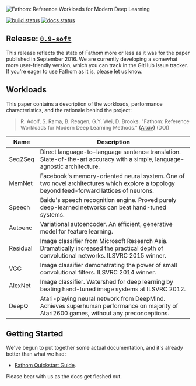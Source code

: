 ![Fathom: Reference Workloads for Modern Deep Learning](https://raw.githubusercontent.com/rdadolf/fathom/master/fathom.png)

[![build status](https://img.shields.io/badge/build-disabled-lightgray.svg)](https://travis-ci.org/rdadolf/fathom)
[![docs status](https://readthedocs.org/projects/fathom/badge/?version=latest)](http://fathom.readthedocs.io/en/latest/)

## Release: [`0.9-soft`](https://github.com/rdadolf/fathom/releases)

This release reflects the state of Fathom more or less as it was for the paper published in September 2016. We are currently developing a somewhat more user-friendly version, which you can track in the GitHub issue tracker. If you're eager to use Fathom as it is, please let us know.

## Workloads

This paper contains a description of the workloads, performance characteristics, and the rationale behind the project:

> R. Adolf, S. Rama, B. Reagen, G.Y. Wei, D. Brooks. "Fathom: Reference Workloads for Modern Deep Learning Methods."
[(Arxiv)](http://arxiv.org/abs/1608.06581)
<span style='color=gray'>(DOI)</span>

Name     | Description
-------- | -----
Seq2Seq  | Direct language-to-language sentence translation. State-of-the-art accuracy with a simple, language-agnostic architecture.
MemNet   | Facebook's memory-oriented neural system. One of two novel architectures which explore a topology beyond feed-forward lattices of neurons.
Speech   | Baidu's speech recognition engine. Proved purely deep-learned networks can beat hand-tuned systems.
Autoenc  | Variational autoencoder. An efficient, generative model for feature learning.
Residual | Image classifier from Microsoft Research Asia. Dramatically increased the practical depth of convolutional networks. ILSVRC 2015 winner.
VGG      | Image classifier demonstrating the power of small convolutional filters. ILSVRC 2014 winner.
AlexNet  | Image classifier. Watershed for deep learning by beating hand-tuned image systems at ILSVRC 2012.
DeepQ    | Atari-playing neural network from DeepMind. Achieves superhuman performance on majority of Atari2600 games, without any preconceptions.

## Getting Started

We've begun to put together some actual documentation, and it's already better than what we had:

 - [Fathom Quickstart Guide](http://fathom.readthedocs.io/en/latest/quickstart/).

Please bear with us as the docs get fleshed out.
